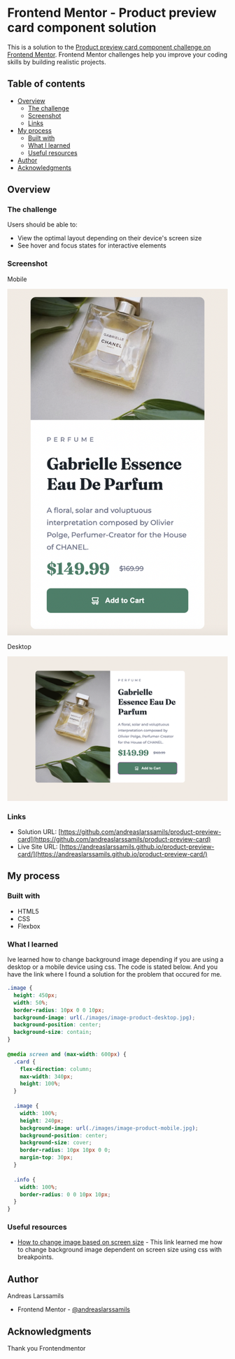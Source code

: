 # Frontend Mentor - Product preview card component solution

This is a solution to the [Product preview card component challenge on Frontend Mentor](https://www.frontendmentor.io/challenges/product-preview-card-component-GO7UmttRfa). Frontend Mentor challenges help you improve your coding skills by building realistic projects.

## Table of contents

- [Overview](#overview)
  - [The challenge](#the-challenge)
  - [Screenshot](#screenshot)
  - [Links](#links)
- [My process](#my-process)
  - [Built with](#built-with)
  - [What I learned](#what-i-learned)
  - [Useful resources](#useful-resources)
- [Author](#author)
- [Acknowledgments](#acknowledgments)

## Overview

### The challenge

Users should be able to:

- View the optimal layout depending on their device's screen size
- See hover and focus states for interactive elements

### Screenshot

Mobile

![](./images/mobile-screenshot.png)

Desktop

![](./images/screenshot.png)

### Links

- Solution URL: [https://github.com/andreaslarssamils/product-preview-card](https://github.com/andreaslarssamils/product-preview-card)
- Live Site URL: [https://andreaslarssamils.github.io/product-preview-card/](https://andreaslarssamils.github.io/product-preview-card/)

## My process

### Built with

- HTML5
- CSS
- Flexbox

### What I learned

Ive learned how to change background image depending if you are using a desktop or a mobile device using css. The code is stated below. And you have the link where I found a solution for the problem that occured for me.

```css
.image {
  height: 450px;
  width: 50%;
  border-radius: 10px 0 0 10px;
  background-image: url(./images/image-product-desktop.jpg);
  background-position: center;
  background-size: contain;
}

@media screen and (max-width: 600px) {
  .card {
    flex-direction: column;
    max-width: 340px;
    height: 100%;
  }

  .image {
    width: 100%;
    height: 240px;
    background-image: url(./images/image-product-mobile.jpg);
    background-position: center;
    background-size: cover;
    border-radius: 10px 10px 0 0;
    margin-top: 30px;
  }

  .info {
    width: 100%;
    border-radius: 0 0 10px 10px;
  }
}
```

### Useful resources

- [How to change image based on screen size](https://www.codegrepper.com/code-examples/css/how+to+change+image+based+on+screen+size) - This link learned me how to change background image dependent on screen size using css with breakpoints.

## Author

Andreas Larssamils

- Frontend Mentor - [@andreaslarssamils](https://www.frontendmentor.io/profile/andreaslarssamils)

## Acknowledgments

Thank you Frontendmentor
